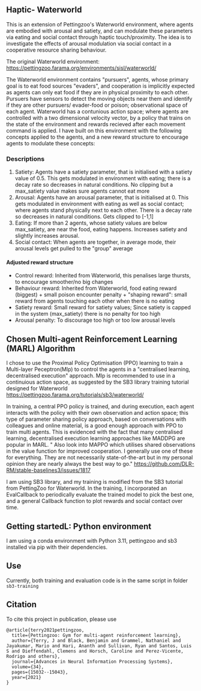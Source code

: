 ## Haptic- Waterworld

This is an extension of Pettingzoo's Waterworld environment, where agents are embodied with arousal and satiety, and can modulate these parameters via eating and social contact through haptic touch/proximity. The idea is to investigate the effects of arousal modulation via social contact in a cooperative resource sharing behaviour. 


The original Waterworld environment: https://pettingzoo.farama.org/environments/sisl/waterworld/


The Waterworld environment contains "pursuers", agents, whose primary goal is to eat food sources "evaders", and cooperation is implicitly expected as agents can only eat food if they are in physical proximity to each other. Pursuers have sensors to detect the moving objects near them and identify if they are other pursuers/ evader-food or poison; observational space of each agent. Waterworld has a contunious action space; where agents are controlled with a two dimensional velocity vector, by a policy that trains on the state of the environment and rewards recieved after each movement command is applied. I have built on this environment with the following concepts applied to the agents, and a new reward structure to encourage agents to modulate these concepts:


### Descriptions	

1) Satiety: Agents have a satiety parameter, that is initialised with a satiety value of 0.5. This gets modulated in environment with eating; there is a decay rate so decreases in natural conditions. No clipping     but a max_satiety value makes sure agents cannot eat more 
2) Arousal: Agents have an arousal parameter, that is initialised at 0. This gets modulated in environment with eating as well as social contact; where agents stand physically next to each other. There is a          decay rate so decreases in natural conditions. Gets clipped to [-1,1]
3) Eating: If more than 2 agents, whose satiety values are below max_satiety, are near the food, eating happens. Increases satiety and slightly increases arousal.
4) Social contact: When agents are together, in average mode, their arousal levels get pulled to the "group" average


#### Adjusted reward structure

- Control reward: Inherited from Waterworld, this penalises large thursts, to encourage smoother/no big changes
- Behaviour reward: Inherited from Waterworld, food eating reward (biggest) + small poison encounter penalty + "shaping reward": small reward from agents touching each other when there is no eating
- Satiety reward: Small reward for satiety values; Since satiety is capped in the system (max_satiety) there is no penalty for too high 
- Arousal penalty: To discourage too high or too low arousal levels


## Chosen Multi-agent Reinforcement Learning (MARL) Algorithm 

I chose to use the Proximal Policy Optimisation (PPO) learning to train a Multi-layer Peceptron(Mlp) to control the agents in a "centralised learning, decentralised execution" approach. Mlp is recommended to use in a continuious action space, as suggested by the SB3 library training tutorial designed for Waterworld https://pettingzoo.farama.org/tutorials/sb3/waterworld/


In training, a central PPO policy is trained, and during execution, each agent interacts with the policy with their own observation and action space; this type of parameter sharing policy approach, based on conversations with colleagues and online material, is a good enough approach with PPO to train multi agents. This is evidenced with the fact that many centralised learning, decentralised execution learning approaches like MADDPG are popular in MARL.
" Also look into MAPPO which utilises shared observations in the value function for improved cooperation. I generally use one of these for everything. They are not necessarily state-of-the-art but in my personal opinion they are nearly always the best way to go."
https://github.com/DLR-RM/stable-baselines3/issues/1817


I am using SB3 library, and my training is modified from the SB3 tutorial from PettingZoo for Waterworld. In the training, I incorporated an EvalCallback to periodically evaluate the trained model to pick the best one, and a general Callback function to plot rewards and social contact over time. 

## Getting startedL: Python environment 

I am using a conda environment with Python 3.11, pettingzoo and sb3 installed via pip with their dependencies. 

## Use

Currently, both training and evaluation code is in the same script in folder `sb3-training`

## Citation

To cite this project in publication, please use

```
@article{terry2021pettingzoo,
  title={Pettingzoo: Gym for multi-agent reinforcement learning},
  author={Terry, J and Black, Benjamin and Grammel, Nathaniel and Jayakumar, Mario and Hari, Ananth and Sullivan, Ryan and Santos, Luis S and Dieffendahl, Clemens and Horsch, Caroline and Perez-Vicente, Rodrigo and others},
  journal={Advances in Neural Information Processing Systems},
  volume={34},
  pages={15032--15043},
  year={2021}
}
```
